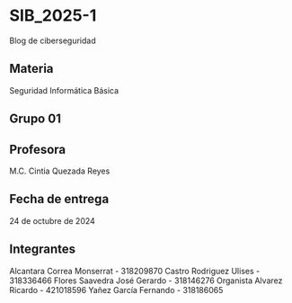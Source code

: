 # SIB_2025-1
Blog de ciberseguridad
## Materia
Seguridad Informática Básica
## Grupo 01
## Profesora
M.C. Cintia Quezada Reyes
## Fecha de entrega
24 de octubre de 2024
## Integrantes
Alcantara Correa Monserrat - 318209870
Castro Rodriguez Ulises - 318336466
Flores Saavedra José Gerardo - 318146276
Organista Alvarez Ricardo - 421018596
Yañez García Fernando - 318186065
